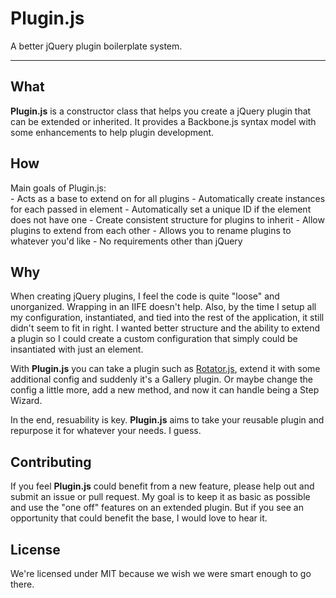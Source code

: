 # Plugin.js
A better jQuery plugin boilerplate system.

***

## What

__Plugin.js__ is a constructor class that helps you create a jQuery plugin that can be extended or inherited. It provides a Backbone.js syntax model with some enhancements to help plugin development.

## How

Main goals of Plugin.js:  
	- Acts as a base to extend on for all plugins
	- Automatically create instances for each passed in element
	- Automatically set a unique ID if the element does not have one
	- Create consistent structure for plugins to inherit
	- Allow plugins to extend from each other
	- Allows you to rename plugins to whatever you'd like
	- No requirements other than jQuery

## Why

When creating jQuery plugins, I feel the code is quite "loose" and unorganized. Wrapping in an IIFE doesn't help. Also, by the time I setup all my configuration, instantiated, and tied into the rest of the application, it still didn't seem to fit in right. I wanted better structure and the ability to extend a plugin so I could create a custom configuration that simply could be insantiated with just an element.

With __Plugin.js__ you can take a plugin such as [Rotator.js](), extend it with some additional config and suddenly it's a Gallery plugin. Or maybe change the config a little more, add a new method, and now it can handle being a Step Wizard.

In the end, resuability is key. __Plugin.js__ aims to take your reusable plugin and repurpose it for whatever your needs. I guess.


## Contributing

If you feel __Plugin.js__ could benefit from a new feature, please help out and submit an issue or pull request. My goal is to keep it as basic as possible and use the "one off" features on an extended plugin. But if you see an opportunity that could benefit the base, I would love to hear it.

## License

We're licensed under MIT because we wish we were smart enough to go there.
